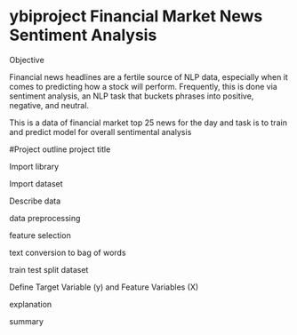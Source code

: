 # ybiproject Financial Market News Sentiment Analysis

Objective

Financial news headlines are a fertile source of NLP data, especially when it comes to predicting how a stock will perform. Frequently, this is done via sentiment analysis, an NLP task that buckets phrases into positive, negative, and neutral.

This is a data of financial market top 25 news for the day and task is to train and predict model for overall sentimental analysis

#Project outline
project title

Import library

Import dataset

Describe data

data preprocessing

feature selection

text conversion to bag of words

train test split dataset

Define Target Variable (y) and Feature Variables (X)

explanation

summary
